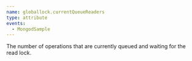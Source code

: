```yaml
---
name: globallock.currentQueueReaders
type: attribute
events:
  - MongodSample
---
```


The number of operations that are currently queued and waiting for the read lock.